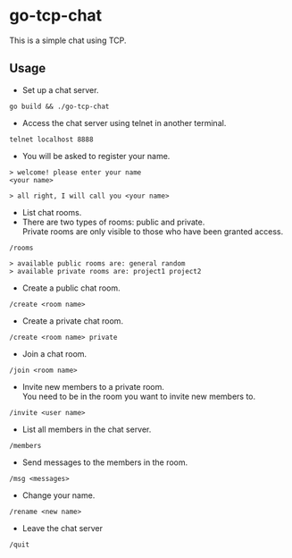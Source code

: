 # go-tcp-chat
This is a simple chat using TCP.
## Usage
- Set up a chat server.
```
go build && ./go-tcp-chat
```
- Access the chat server using telnet in another terminal.
```
telnet localhost 8888
```
- You will be asked to register your name.
```
> welcome! please enter your name
<your name>

> all right, I will call you <your name>
```
- List chat rooms.
- There are two types of rooms: public and private.  
Private rooms are only visible to those who have been granted access.
```
/rooms

> available public rooms are: general random
> available private rooms are: project1 project2 
```
- Create a public chat room.
```
/create <room name>
```
- Create a private chat room.
```
/create <room name> private
```
- Join a chat room.
```
/join <room name>
```
- Invite new members to a private room.  
You need to be in the room you want to invite new members to.
```
/invite <user name>
```
- List all members in the chat server.  
```
/members
```
- Send messages to the members in the room.
```
/msg <messages>
```
- Change your name.
```
/rename <new name>
```
- Leave the chat server
```
/quit
```
